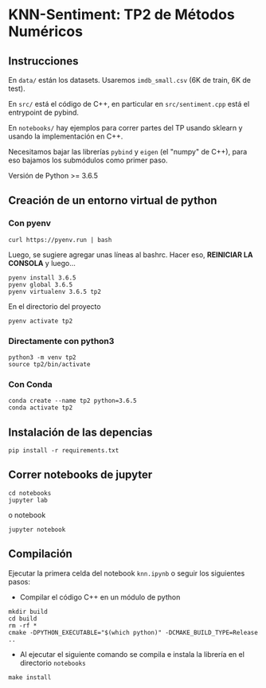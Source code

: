 # KNN-Sentiment: TP2 de Métodos Numéricos

## Instrucciones

En `data/` están los datasets. Usaremos `imdb_small.csv` (6K de train, 6K de test).

En `src/` está el código de C++, en particular en `src/sentiment.cpp` está el entrypoint de pybind.

En `notebooks/` hay ejemplos para correr partes del TP usando sklearn y usando la implementación en C++.

Necesitamos bajar las librerías `pybind` y `eigen` (el "numpy" de C++), para eso bajamos los submódulos como primer paso.

Versión de Python >= 3.6.5


## Creación de un entorno virtual de python

### Con pyenv

```
curl https://pyenv.run | bash
```

Luego, se sugiere agregar unas líneas al bashrc. Hacer eso, **REINICIAR LA CONSOLA** y luego...

```
pyenv install 3.6.5
pyenv global 3.6.5
pyenv virtualenv 3.6.5 tp2
```

En el directorio del proyecto

```
pyenv activate tp2
```

### Directamente con python3
```
python3 -m venv tp2
source tp2/bin/activate
```

### Con Conda
```
conda create --name tp2 python=3.6.5
conda activate tp2
```

## Instalación de las depencias
```
pip install -r requirements.txt
```

## Correr notebooks de jupyter

```
cd notebooks
jupyter lab
```
o  notebook
```
jupyter notebook
```


## Compilación
Ejecutar la primera celda del notebook `knn.ipynb` o seguir los siguientes pasos:


- Compilar el código C++ en un módulo de python
```
mkdir build
cd build
rm -rf *
cmake -DPYTHON_EXECUTABLE="$(which python)" -DCMAKE_BUILD_TYPE=Release ..
```
- Al ejecutar el siguiente comando se compila e instala la librería en el directorio `notebooks`
```
make install
```
